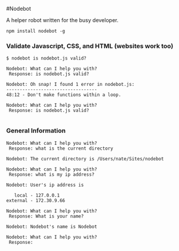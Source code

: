 #Nodebot

A helper robot written for the busy developer.

```
npm install nodebot -g
```

### Validate Javascript, CSS, and HTML (websites work too)
```
$ nodebot is nodebot.js valid?

Nodebot: What can I help you with?
 Response: is nodebot.js valid?

Nodebot: Oh snap! I found 1 error in nodebot.js: 
----------------------------------
48:12 - Don't make functions within a loop.

Nodebot: What can I help you with?
 Response: is nodebot.js valid?
 
```

### General Information
```
Nodebot: What can I help you with?
 Response: what is the current directory

Nodebot: The current directory is /Users/nate/Sites/nodebot

Nodebot: What can I help you with?
 Response: what is my ip address?

Nodebot: User's ip address is 

   local - 127.0.0.1
external - 172.30.9.66

Nodebot: What can I help you with?
 Response: What is your name?

Nodebot: Nodebot's name is Nodebot

Nodebot: What can I help you with?
 Response: 
 ```
